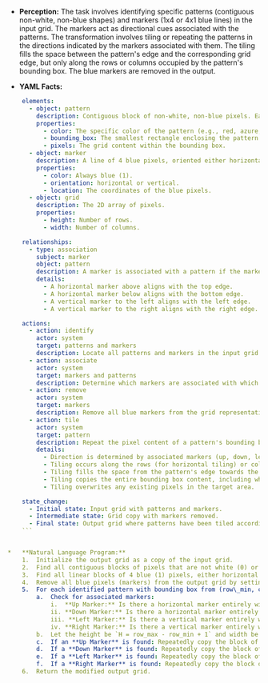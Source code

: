 *   **Perception:** The task involves identifying specific patterns (contiguous non-white, non-blue shapes) and markers (1x4 or 4x1 blue lines) in the input grid. The markers act as directional cues associated with the patterns. The transformation involves tiling or repeating the patterns in the directions indicated by the markers associated with them. The tiling fills the space between the pattern's edge and the corresponding grid edge, but only along the rows or columns occupied by the pattern's bounding box. The blue markers are removed in the output.

*   **YAML Facts:**
    
```yaml
    elements:
      - object: pattern
        description: Contiguous block of non-white, non-blue pixels. Each task example contains one or more distinct patterns.
        properties:
          - color: The specific color of the pattern (e.g., red, azure, green).
          - bounding_box: The smallest rectangle enclosing the pattern.
          - pixels: The grid content within the bounding box.
      - object: marker
        description: A line of 4 blue pixels, oriented either horizontally (1x4) or vertically (4x1).
        properties:
          - color: Always blue (1).
          - orientation: horizontal or vertical.
          - location: The coordinates of the blue pixels.
      - object: grid
        description: The 2D array of pixels.
        properties:
          - height: Number of rows.
          - width: Number of columns.

    relationships:
      - type: association
        subject: marker
        object: pattern
        description: A marker is associated with a pattern if the marker lies directly adjacent to and perfectly aligned with one of the four sides (top, bottom, left, right) of the pattern's bounding box.
        details:
          - A horizontal marker above aligns with the top edge.
          - A horizontal marker below aligns with the bottom edge.
          - A vertical marker to the left aligns with the left edge.
          - A vertical marker to the right aligns with the right edge.

    actions:
      - action: identify
        actor: system
        target: patterns and markers
        description: Locate all patterns and markers in the input grid. Determine pattern bounding boxes and marker orientations/locations.
      - action: associate
        actor: system
        target: markers and patterns
        description: Determine which markers are associated with which patterns based on alignment with bounding box edges.
      - action: remove
        actor: system
        target: markers
        description: Remove all blue markers from the grid representation that will become the output.
      - action: tile
        actor: system
        target: pattern
        description: Repeat the pixel content of a pattern's bounding box in specific directions.
        details:
          - Direction is determined by associated markers (up, down, left, right).
          - Tiling occurs along the rows (for horizontal tiling) or columns (for vertical tiling) defined by the pattern's bounding box.
          - Tiling fills the space from the pattern's edge towards the grid edge in the specified direction.
          - Tiling copies the entire bounding box content, including white pixels.
          - Tiling overwrites any existing pixels in the target area.

    state_change:
      - Initial state: Input grid with patterns and markers.
      - Intermediate state: Grid copy with markers removed.
      - Final state: Output grid where patterns have been tiled according to associated marker directions.
    ```


*   **Natural Language Program:**
    1.  Initialize the output grid as a copy of the input grid.
    2.  Find all contiguous blocks of pixels that are not white (0) or blue (1). These are the "patterns". For each pattern, determine its bounding box (minimum and maximum row and column).
    3.  Find all linear blocks of 4 blue (1) pixels, either horizontal (1x4) or vertical (4x1). These are the "markers".
    4.  Remove all blue pixels (markers) from the output grid by setting their color to white (0).
    5.  For each identified pattern with bounding box from (row\_min, col\_min) to (row\_max, col\_max):
        a.  Check for associated markers:
            i.  **Up Marker:** Is there a horizontal marker entirely within columns col\_min to col\_max, located at a row index less than row\_min?
            ii. **Down Marker:** Is there a horizontal marker entirely within columns col\_min to col\_max, located at a row index greater than row\_max?
            iii. **Left Marker:** Is there a vertical marker entirely within rows row\_min to row\_max, located at a column index less than col\_min?
            iv. **Right Marker:** Is there a vertical marker entirely within rows row\_min to row\_max, located at a column index greater than col\_max?
        b.  Let the height be `H = row_max - row_min + 1` and width be `W = col_max - col_min + 1`.
        c.  If an **Up Marker** is found: Repeatedly copy the block of pixels from the pattern's current bounding box location `(r, c)` to `(r-H, c)` for `r = row_min` stepping by `-H`, as long as `r-H` is non-negative. Perform this copy only for columns `col_min` to `col_max`.
        d.  If a **Down Marker** is found: Repeatedly copy the block of pixels from the pattern's current bounding box location `(r, c)` to `(r+H, c)` for `r = row_min` stepping by `+H`, as long as `r+H` is within the grid height bounds. Perform this copy only for columns `col_min` to `col_max`.
        e.  If a **Left Marker** is found: Repeatedly copy the block of pixels from the pattern's current bounding box location `(r, c)` to `(r, c-W)` for `c = col_min` stepping by `-W`, as long as `c-W` is non-negative. Perform this copy only for rows `row_min` to `row_max`.
        f.  If a **Right Marker** is found: Repeatedly copy the block of pixels from the pattern's current bounding box location `(r, c)` to `(r, c+W)` for `c = col_min` stepping by `+W`, as long as `c+W` is within the grid width bounds. Perform this copy only for rows `row_min` to `row_max`.
    6.  Return the modified output grid.